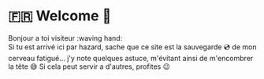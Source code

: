 
# :fr: Welcome :loudspeaker:

Bonjour a toi visiteur :waving hand:  
Si tu est arrivé ici par hazard, sache que ce site est la sauvegarde :cd: de mon cerveau fatigué... 
j'y note quelques astuce, m'évitant ainsi de m'encombrer la tête :sweat_smile:
Si cela peut servir a d'autres, profites :wink:

